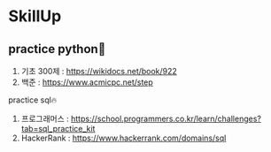 # SkillUp

## practice python🤔
1. 기초 300제 : https://wikidocs.net/book/922
2. 백준 : https://www.acmicpc.net/step


practice sql🔥
1. 프로그래머스 : https://school.programmers.co.kr/learn/challenges?tab=sql_practice_kit
2. HackerRank : https://www.hackerrank.com/domains/sql
